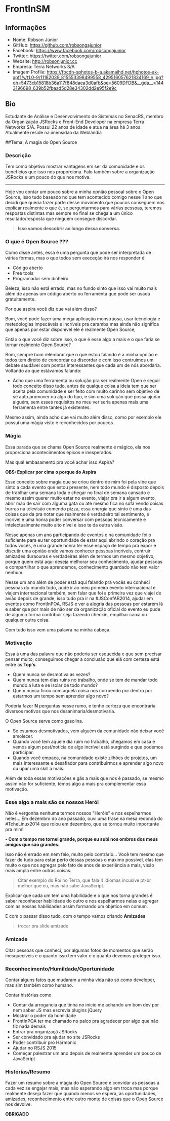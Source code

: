 # FrontInSM

## Informações
* Nome: Robson Júnior
* GitHub: https://github.com/robsongajunior
* Facebook: https://www.facebook.com/robsongajunior
* Twitter: https://twitter.com/robsongajunior
* Website: http://robsonjunior.cc
* Empresa: Terra Networks S/A
* Imagem Profile: https://fbcdn-sphotos-b-a.akamaihd.net/hphotos-ak-xpf1/v/t1.0-9/11182039_815553398499558_429516057621834169_n.jpg?oh=5473cb15818b36a117f848daea3d0afb&oe=5609DFDB&__gda__=1443196698_639b52fbaad5d28e34302dd2e95f2e9c

## Bio
Estudante de Análise e Desenvolvimento de Sistemas no SenacRS, membro da Organização JSRocks e Front-End Developer na empresa Terra Networks S/A.
Possui 22 anos de idade e atua na área há 3 anos.
Atualmente reside na imensidão da Weblândia

##Tema: A magia do Open Source

### Descrição
Tem como objetivo mostrar vantagens em ser da comunidade e os benefícios que isso nos proporciona.
Falo também sobre a organização JSRocks e um pouco do que nos motiva.


------------------------------------------------------------------------------


Hoje vou contar um pouco sobre a minha opnião pessoal sobre o Open Source, isso
tudo baseado no que tem acontecido comigo nesse 1 ano que decidi que queria fazer parte desse movimento que poucos conseguem nos explicar realmente o que é, se perguntarmos para várias pessoas, teremos respostas distintas mas sempre no final se chega a um único resultado/resposta que ninguém consegue discordar.

> __Isso vamos descobrir ao longo dessa conversa.__


### O que é Open Source ???
Como disse antes, essa é uma pergunta que pode ser interpretada de várias formas, mas o que todos sem execeção irá nos responder é:

* Código aberto
* Free tools
* Programador sem dinheiro

Beleza, isso não está errado, mas no fundo sinto que isso vai muito mais além de apenas um código aberto ou ferramenta que pode ser usada gratuitamente.

Por que aspira você diz que vai além disso?

Bom, você pode fazer uma mega aplicação monstruosa, usar tecnologia e metedologias impecáveis e incríveis pra caramba mas ainda não significa que apenas por estar disponível ele é realmente Open Source;

Então o que você diz sobre isso, o que é esse algo a mais e o que faria se tornar realmente Open Source?

Bom, sempre bom relembrar que o que estou falando é a minha opnião e todos tem direito de concordar ou discordar e com isso contruimos um debate saudável com pontos interessantes que cada um de nós abordaria. Voltando ao que estávamos falando:

- Acho que uma ferramenta ou solução pra ser realmente Open e seguir todo conceito disso tudo, antes de qualque coisa a ideia tem que ser aceita pela comunidade e ser feito com muito carinho sem objetivo de se auto promover ou algo do tipo, e sim uma solução que possa ajudar alguém, sem esses requisitos no meu ver seria apenas mais uma ferramenta entre tantes já existentes.

Mesmo assim, ainda acho que vai muito além disso, como por exemplo ele possui uma mágia visto e reconhecidos por poucos.


### Mágia
Essa parada que se chama Open Source realmente é mágico, ela nos proporciona acontecimentos épicos e inesperados.

Mas qual embasamento pra você achar isso Aspira?

__OBS: Explicar por cima o porque do Aspira__

Esse conceito sobre magia que se criou dentro de mim foi pela vibe que sinto a cada evento que estou presente, nem todo mundo é disposto depois de trablhar uma semana toda e chegar no final de semana cansado e mesmo assim querer muito estar no evento, viajar pra ir a algum evento, abrir mão de sair com alguma gata ou até mesmo fica no sofá vendo coisas burras na televisão comendo pizza, essa energia que sinto é uma das coisas que da pra notar que realmente é verdadeiro tal sentimento, é incrível e uma honra poder conversar com pessoas tecnicamente e intelectualmente muito alto nível e isso te da outra visão.

Nesse apenas um ano participando de eventos e na comunidade foi o suficiente para eu ter oportunidade de estar aqui abrindo o coração pra todos vocês, é uma grande honra ter esse espaço de tempo pra expor e discutir uma opnião onde vamos conhecer pessoas incríveis, contruir amizades duraouras e verdadeiras além de termos um mesmo objetivo, porque quem está aqui deseja melhorar seu conhecimento, ajudar pessoas e compartilhar o que aprendemos, conhecimento guardado não tem valor nenhum.

Nesse um ano além de poder está aqui falando pra vocês eu conheci pessoas do mundo todo, pude ir ao meu primeiro evento internacional e viajem internacional também, sem falar que foi a primeira vez que viajei de avião depois de grande, isso tudo pra ir na #JSConfAR2014, ajudar em eventos como FrontInPOA, RSJS e ver a alegria das pessoas por estarem lá e saber que por mais de não ser da organização oficial do evento eu pude de alguma forma contribuir seja fazendo checkin, empilhar caixa ou qualquer outra coisa.

Com tudo isso vem uma palavra na minha cabeça.


### Motivação
Essa á uma das palavra que não poderia ser esquecida e que sem precisar pensar muito, conseguimos chegar a conclusão que elá com certeza está entre as __Top's__.

* Quem nunca se desmotiva as vezes?
* Quem nunca tem dias ruins no trabalho, onde se tem de mandar todo mundo a luta e se isolar de todo mundo?
* Quem nunca ficou com aquela coisa nos corroendo por dentro por estarmos um tempo sem aprender algo novo?

Poderia fazer __N__ perguntas nesse rumo, e tenho certeza que encontraria diversos motivos que nos desanimaria/desmotivaria.

O Open Source serve como gasolina.

* Se estamos desmotivados, vem alguém da comunidade não deixar você amolecer.
* Quando você tem aquele dia ruim no trabalho, chegamos em casa e vemos algum post/notícia de algo incrível está surgindo e que podemos participar.
* Quando você empaca, na comunidade existe zilhões de projetos, um mais interessante e desafiador para contribuirmos e aprender algo novo ou upar uma skill a mais.

Além de toda essas motivações e gás a mais que nos é passado, se mesmo assim não for suficiente, temos algo a mais pra complementar essa motivação.


### Esse algo a mais são os nossos Herói
Não é vergonha nenhuma termos nossos "Heróis" e nos espelharmos neles...
Em dezembro do ano passado, ouvi uma frase na mesa redonda do #TcheLinux2014 que rolou em dezembro, que se tornou muito importante pra mim!

__- Com o tempo me tornei grande, porque eu subi nos ombros dos meus amigos que são grandes.__

Isso não é errado em nem feio, muito pelo contrário...
Você tem mesmo que fazer de tudo para estar perto dessas pessoas o máximo possível, elas tem muito o que nos agregar pelo fato de anos de experiência a mais, visão mais ampla entre outras coisas.

> Citar exemplo do Rói no Terra, que fala 4 idiomas incusive pt-br melhor que eu, mas não sabe JavaScript.

Explicar que cada um tem uma habilidade e o que nos torna grandes é saber reconhecer habilidade do outro e nos espelharmos nelas e agregar com as nossas habilidades assim formando um objetico em comum.

E com o passar disso tudo, com o tempo vamos criando __Amizades__

> trocar pra slide amizade


### Amizade
Citar pessoas que conheci, por algumas fotos de momentos que serão inesquecíveis e o quanto isso tem valor e o quanto devemos proteger isso.


### Reconhecimento/Humildade/Oportunidade

Contar alguns fatos que mudaram a minha vida não só como developer, mas sim também como humano.

Contar histórias como

* Contar da arrogancia que tinha no inicio me achando um bom dev por nem saber JS mas escrevia plugins jQuery
* Mostrar o poder da humildade
* FrontInPOA ter me chamado no palco pra agradecer por algo que não fiz nada demais
* Entrar pra organizaçã JSRocks
* Ser convidado pra ajudar no site JSRocks
* Poder contribuir pro Harmonic
* Ajudar no RSJS 2015
* Começar palestrar um ano depois de realmente aprender um pouco de JavaScript


### Histórias/Resumo
Fazer um resumo sobre a mágia do Open Source e convidar as pessoas a cada vez se engajar mais, mas não esperando algo em troca mas porque realmente deseja fazer que quando menos se espera, as oportunidades, amizades, reconhecimento entre outro monte de coisas que o Open Source nos devolve.


__OBRIGADO__
